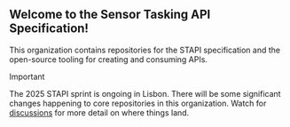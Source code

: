 ## Welcome to the Sensor Tasking API Specification!

This organization contains repositories for the STAPI specification and the open-source tooling for creating and consuming APIs.

> [!IMPORTANT]
> The 2025 STAPI sprint is ongoing in Lisbon.
> There will be some significant changes happening to core repositories in this organization.
> Watch for [discussions](https://github.com/orgs/stapi-spec/discussions) for more detail on where things land.
